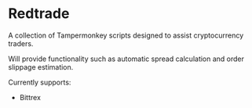 # Redtrade
A collection of Tampermonkey scripts designed to assist cryptocurrency traders.

Will provide functionality such as automatic spread calculation and order slippage estimation.

Currently supports:
- Bittrex
